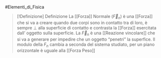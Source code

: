 #Elementi_di_Fisica 

>[!Definizione]  Definizione
>La [[Forza]] Normale ($\vec{F}_{n}$) è una [[Forza]] che si va a creare quando due corpi sono in contatto tra di loro, è sempre $\perp$ alla superficie di contatto e contrasta la [[Forza]] esercitata dall’ oggetto sulla superficie. 
>La $\vec{F}_{n}$ è una [[Reazione vincolare]] che si va a generare per impedire che un oggetto “penetri” la superfice.
>Il modulo della $F_n$ cambia a seconda del sistema studiato, per un piano orizzontale è uguale alla [[Forza Peso]] 